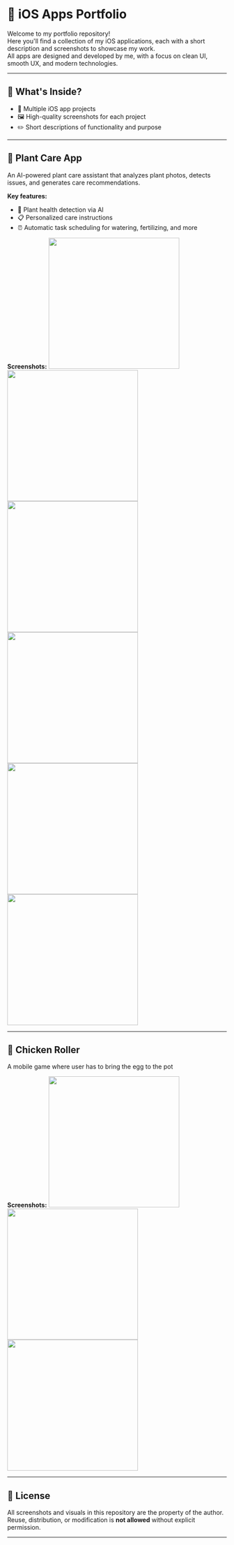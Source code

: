 # 📱 iOS Apps Portfolio

Welcome to my portfolio repository!  
Here you'll find a collection of my iOS applications, each with a short description and screenshots to showcase my work.  
All apps are designed and developed by me, with a focus on clean UI, smooth UX, and modern technologies.

---

## 🔹 What's Inside?
- 📸 Multiple iOS app projects
- 🖼 High-quality screenshots for each project
- ✏️ Short descriptions of functionality and purpose

---

## 🌿 Plant Care App
An AI-powered plant care assistant that analyzes plant photos, detects issues, and generates care recommendations.

**Key features:**
- 🌱 Plant health detection via AI  
- 📋 Personalized care instructions  
- ⏰ Automatic task scheduling for watering, fertilizing, and more  

**Screenshots:**
<img src="Applications/FloraMind/fm1.png" width="300">
<img src="Applications/FloraMind/fm2.png" width="300">
<img src="Applications/FloraMind/fm3.png" width="300">
<img src="Applications/FloraMind/fm4.png" width="300">
<img src="Applications/FloraMind/fm5.png" width="300">
<img src="Applications/FloraMind/fm6.png" width="300">

---

## 🐣 Chicken Roller
A mobile game where user has to bring the egg to the pot

**Screenshots:**
<img src="Applications/Chicken Roller/ch1.png" width="300">
<img src="Applications/Chicken Roller/ch2.png" width="300">
<img src="Applications/Chicken Roller/ch3.png" width="300">

---

## 📜 License
All screenshots and visuals in this repository are the property of the author.  
Reuse, distribution, or modification is **not allowed** without explicit permission.

---
